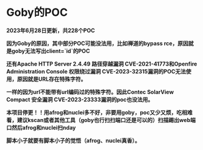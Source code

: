 # Goby的POC

**2023年6月28日更新，共228个POC**

**因为Goby的原因，其中部分POC可能没法用，比如禅道的bypass rce，原因就是goby无法写出client=\`id\`的POC**

**还有Apache HTTP Server 2.4.49 路径穿越漏洞 CVE-2021-41773和Openfire Administration Console 权限绕过漏洞 CVE-2023-32315漏洞的POC无法使用，原因就是URL存在特殊字符。**

**一样的因为url不能带有url编码过的特殊字符。因此Contec SolarView Compact 安全漏洞 CVE-2023-23333漏洞的poc也没法用。**

**本项目停更！！用afrog和nuclei多不好，非要用goby，poc又少又烦，吃相难看，建议kscan或者其他工具（goby也行扫扫端口还是可以的）扫描踢出web端口然后afrog和nuclei扫nday**

**脚本小子就要有脚本小子的觉悟（afrog、nuclei真香）。**
